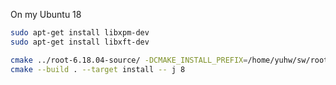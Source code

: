 On my Ubuntu 18

```bash
sudo apt-get install libxpm-dev
sudo apt-get install libxft-dev
```

```bash
cmake ../root-6.18.04-source/ -DCMAKE_INSTALL_PREFIX=/home/yuhw/sw/root-6.18.04-install
cmake --build . --target install -- j 8
```
